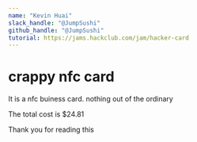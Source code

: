 ```yaml
---
name: "Kevin Huai"
slack_handle: "@JumpSushi"
github_handle: "@JumpSushi"
tutorial: https://jams.hackclub.com/jam/hacker-card
---
```


# crappy nfc card 

It is a nfc buiness card. nothing out of the ordinary

The total cost is $24.81


Thank you for reading this
